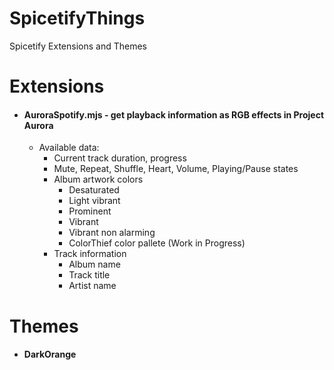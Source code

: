 # SpicetifyThings
Spicetify Extensions and Themes

# Extensions
- #### AuroraSpotify.mjs - get playback information as RGB effects in Project Aurora
  - Available data: 
    - Current track duration, progress
    - Mute, Repeat, Shuffle, Heart, Volume, Playing/Pause states
    - Album artwork colors 
      - Desaturated 
      - Light vibrant
      - Prominent 
      - Vibrant 
      - Vibrant non alarming
      - ColorThief color pallete (Work in Progress)
    - Track information
      - Album name
      - Track title
      - Artist name

# Themes
- #### DarkOrange
